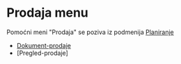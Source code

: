 # Prodaja menu

Pomoćni meni "Prodaja" se poziva iz podmenija 
[Planiranje](../p1_sr/p1_sr.md)

- [Dokument-prodaje](mk503_sr/mk503_sr.md)
- [Pregled-prodaje]

